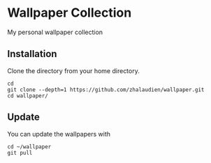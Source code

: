 # Wallpaper Collection

My personal wallpaper collection

## Installation

Clone the directory from your home directory.

```
cd
git clone --depth=1 https://github.com/zhalaudien/wallpaper.git
cd wallpaper/
```

## Update

You can update the wallpapers with

```
cd ~/wallpaper
git pull
```

